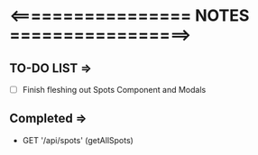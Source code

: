 # <================= NOTES =================>

## TO-DO LIST =>

- [ ] Finish fleshing out Spots Component and Modals

## Completed =>

- GET '/api/spots' (getAllSpots)
